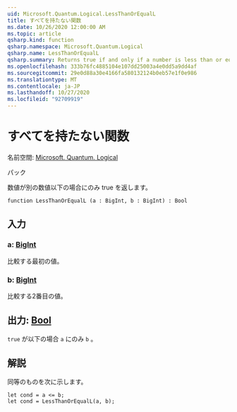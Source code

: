 ```yaml
---
uid: Microsoft.Quantum.Logical.LessThanOrEqualL
title: すべてを持たない関数
ms.date: 10/26/2020 12:00:00 AM
ms.topic: article
qsharp.kind: function
qsharp.namespace: Microsoft.Quantum.Logical
qsharp.name: LessThanOrEqualL
qsharp.summary: Returns true if and only if a number is less than or equal to another number.
ms.openlocfilehash: 333b76fc4885104e107dd25003a4e0dd5a9dd4af
ms.sourcegitcommit: 29e0d88a30e4166fa580132124b0eb57e1f0e986
ms.translationtype: MT
ms.contentlocale: ja-JP
ms.lasthandoff: 10/27/2020
ms.locfileid: "92709919"
---
```

# <a name="lessthanorequall-function"></a>すべてを持たない関数

名前空間: [Microsoft. Quantum. Logical](xref:Microsoft.Quantum.Logical)

パック [](https://nuget.org/packages/)


数値が別の数値以下の場合にのみ true を返します。

```qsharp
function LessThanOrEqualL (a : BigInt, b : BigInt) : Bool
```


## <a name="input"></a>入力

### <a name="a--bigint"></a>a: [BigInt](xref:microsoft.quantum.lang-ref.bigint)

比較する最初の値。


### <a name="b--bigint"></a>b: [BigInt](xref:microsoft.quantum.lang-ref.bigint)

比較する2番目の値。



## <a name="output--bool"></a>出力: [Bool](xref:microsoft.quantum.lang-ref.bool)

`true` が以下の場合 `a` にのみ `b` 。

## <a name="remarks"></a>解説

同等のものを次に示します。

```Q#
let cond = a <= b;
let cond = LessThanOrEqualL(a, b);
```